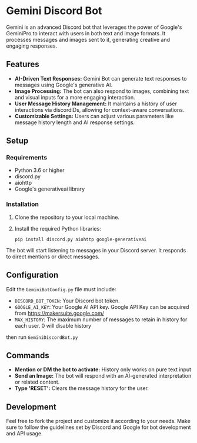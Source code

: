 # Gemini Discord Bot

Gemini is an advanced Discord bot that leverages the power of Google's GeminiPro to interact with users in both text and image formats. It processes messages and images sent to it, generating creative and engaging responses.

## Features

- **AI-Driven Text Responses:** Gemini Bot can generate text responses to messages using Google's generative AI.
- **Image Processing:** The bot can also respond to images, combining text and visual inputs for a more engaging interaction.
- **User Message History Management:** It maintains a history of user interactions via discordIDs, allowing for context-aware conversations.
- **Customizable Settings:** Users can adjust various parameters like message history length and AI response settings.

## Setup

### Requirements

- Python 3.6 or higher
- discord.py
- aiohttp
- Google's generativeai library


### Installation

1. Clone the repository to your local machine.
2. Install the required Python libraries:

   ```
   pip install discord.py aiohttp google-generativeai
   ```
The bot will start listening to messages in your Discord server. It responds to direct mentions or direct messages.

## Configuration

Edit the `GeminiBotConfig.py` file must include:

- `DISCORD_BOT_TOKEN`: Your Discord bot token.
- `GOOGLE_AI_KEY`: Your Google AI API key. Google API Key can be acquired from https://makersuite.google.com/
- `MAX_HISTORY`: The maximum number of messages to retain in history for each user. 0 will disable history

then run `GeminiDiscordBot.py`

## Commands

- **Mention or DM the bot to activate:** History only works on pure text input 
- **Send an Image:** The bot will respond with an AI-generated interpretation or related content.
- **Type 'RESET':** Clears the message history for the user.

## Development

Feel free to fork the project and customize it according to your needs. Make sure to follow the guidelines set by Discord and Google for bot development and API usage.
